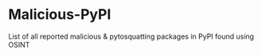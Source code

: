 # Malicious-PyPI
List of all reported malicious &amp; pytosquatting packages in PyPI found using OSINT
